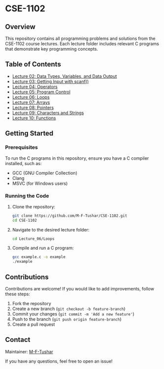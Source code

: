 # CSE-1102

## Overview
This repository contains all programming problems and solutions from the CSE-1102 course lectures. Each lecture folder includes relevant C programs that demonstrate key programming concepts.

## Table of Contents
- [Lecture 02: Data Types, Variables, and Data Output](Lecture_02/Data_Types_Variables_and_Data_Output/)
- [Lecture 03: Getting Input with scanf()](Lecture_03/Getting_Input_with_scanf/)
- [Lecture 04: Operators](Lecture_04/Operators/)
- [Lecture 05: Program Control](Lecture_05/Program_Control/)
- [Lecture 06: Loops](Lecture_06/Loops/)
- [Lecture 07: Arrays](Lecture_07/Arrays/)
- [Lecture 08: Pointers](Lecture_08/Pointers/)
- [Lecture 09: Characters and Strings](Lecture_09/Characters_and_Strings/)
- [Lecture 10: Functions](Lecture_10/Functions/)

## Getting Started
### Prerequisites
To run the C programs in this repository, ensure you have a C compiler installed, such as:
- GCC (GNU Compiler Collection)
- Clang
- MSVC (for Windows users)

### Running the Code
1. Clone the repository:
   ```sh
   git clone https://github.com/M-F-Tushar/CSE-1102.git
   cd CSE-1102
   ```
2. Navigate to the desired lecture folder:
   ```sh
   cd Lecture_06/Loops
   ```
3. Compile and run a C program:
   ```sh
   gcc example.c -o example
   ./example
   ```

## Contributions
Contributions are welcome! If you would like to add improvements, follow these steps:
1. Fork the repository
2. Create a new branch (`git checkout -b feature-branch`)
3. Commit your changes (`git commit -m 'Add a new feature'`)
4. Push to the branch (`git push origin feature-branch`)
5. Create a pull request

## Contact
Maintainer: [M-F-Tushar](https://github.com/M-F-Tushar)

If you have any questions, feel free to open an issue!

